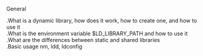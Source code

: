 General

.What is a dynamic library, how does it work, how to create one, and how to use it\
.What is the environment variable $LD_LIBRARY_PATH and how to use it\
.What are the differences between static and shared libraries\
.Basic usage nm, ldd, ldconfig
